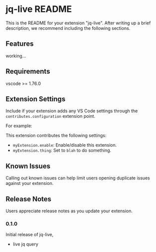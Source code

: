 # jq-live README

This is the README for your extension "jq-live". After writing up a brief description, we recommend including the following sections.

## Features

working...

## Requirements

vscode >= 1.76.0

## Extension Settings

Include if your extension adds any VS Code settings through the `contributes.configuration` extension point.

For example:

This extension contributes the following settings:

* `myExtension.enable`: Enable/disable this extension.
* `myExtension.thing`: Set to `blah` to do something.

## Known Issues

Calling out known issues can help limit users opening duplicate issues against your extension.

## Release Notes

Users appreciate release notes as you update your extension.

### 0.1.0

Initial release of jq-live,

* live jq query

